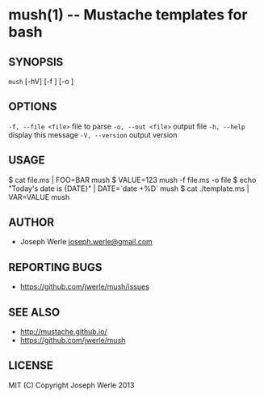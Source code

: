 mush(1) -- Mustache templates for bash
=================================

## SYNOPSIS

`mush` [-hV] [-f <file>] [-o <file>]

## OPTIONS

  `-f, --file <file>`       file to parse
  `-o, --out <file>`        output file
  `-h, --help`              display this message
  `-V, --version`           output version

## USAGE
  
  $ cat file.ms | FOO=BAR mush
  $ VALUE=123 mush -f file.ms -o file
  $ echo "Today's date is {DATE}" | DATE=\`date +%D\` mush
  $ cat ./template.ms | VAR=VALUE mush

## AUTHOR

  - Joseph Werle <joseph.werle@gmail.com>

## REPORTING BUGS

  - https://github.com/jwerle/mush/issues

## SEE ALSO

  - http://mustache.github.io/
  - https://github.com/jwerle/mush

## LICENSE
  
  MIT (C) Copyright Joseph Werle 2013
